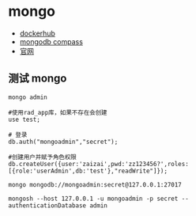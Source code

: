 # mongo
- [dockerhub](https://hub.docker.com/_/mongo)
- [mongodb compass](https://www.mongodb.com/products/compass)
- [官网](https://www.mongodb.com)

## 测试 mongo
```shell
mongo admin

#使用rad_app库，如果不存在会创建
use test;

# 登录
db.auth("mongoadmin","secret");

#创建用户并赋予角色权限
db.createUser({user:'zaizai',pwd:'zz123456?',roles:[{role:'userAdmin',db:'test'},"readWrite"]});

mongo mongodb://mongoadmin:secret@127.0.0.1:27017

mongosh --host 127.0.0.1 -u mongoadmin -p secret --authenticationDatabase admin
```